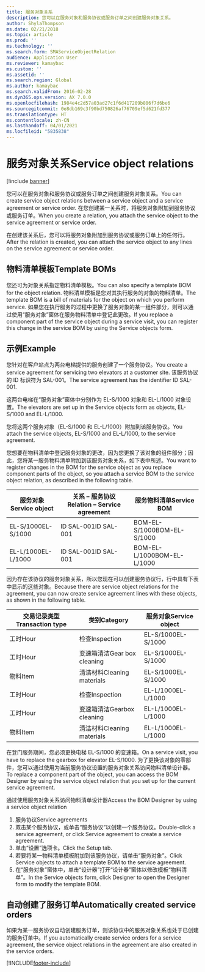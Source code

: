 ```yaml
---
title: 服务对象关系
description: 您可以在服务对象和服务协议或服务订单之间创建服务对象关系。
author: ShylaThompson
ms.date: 02/21/2018
ms.topic: article
ms.prod: ''
ms.technology: ''
ms.search.form: SMAServiceObjectRelation
audience: Application User
ms.reviewer: kamaybac
ms.custom: ''
ms.assetid: ''
ms.search.region: Global
ms.author: kamaybac
ms.search.validFrom: 2016-02-28
ms.dyn365.ops.version: AX 7.0.0
ms.openlocfilehash: 1984e4c2d57a03ad27c1f6d417209b806f7d6be6
ms.sourcegitcommit: 0e8db169c3f90bd750826af76709ef5d621fd377
ms.translationtype: HT
ms.contentlocale: zh-CN
ms.lasthandoff: 04/01/2021
ms.locfileid: "5835838"
---
```

# <a name="service-object-relations"></a><span data-ttu-id="be3b4-103">服务对象关系</span><span class="sxs-lookup"><span data-stu-id="be3b4-103">Service object relations</span></span> 

[!include [banner](../includes/banner.md)]

<span data-ttu-id="be3b4-104">您可以在服务对象和服务协议或服务订单之间创建服务对象关系。</span><span class="sxs-lookup"><span data-stu-id="be3b4-104">You can create service object relations between a service object and a service agreement or service order.</span></span> <span data-ttu-id="be3b4-105">在您创建某一关系时，将服务对象附加到服务协议或服务订单。</span><span class="sxs-lookup"><span data-stu-id="be3b4-105">When you create a relation, you attach the service object to the service agreement or service order.</span></span>

<span data-ttu-id="be3b4-106">在创建该关系后，您可以将服务对象附加到服务协议或服务订单上的任何行。</span><span class="sxs-lookup"><span data-stu-id="be3b4-106">After the relation is created, you can attach the service object to any lines on the service agreement or service order.</span></span>

## <a name="template-boms"></a><span data-ttu-id="be3b4-107">物料清单模板</span><span class="sxs-lookup"><span data-stu-id="be3b4-107">Template BOMs</span></span>

<span data-ttu-id="be3b4-108">您还可为对象关系指定物料清单模板。</span><span class="sxs-lookup"><span data-stu-id="be3b4-108">You can also specify a template BOM for the object relation.</span></span> <span data-ttu-id="be3b4-109">物料清单模板是您对其执行服务的对象的物料清单。</span><span class="sxs-lookup"><span data-stu-id="be3b4-109">The template BOM is a bill of materials for the object on which you perform service.</span></span> <span data-ttu-id="be3b4-110">如果您在执行服务的过程中更换了服务对象的某一组件部分，则可以通过使用“服务对象”窗体在服务物料清单中登记此更改。</span><span class="sxs-lookup"><span data-stu-id="be3b4-110">If you replace a component part of the service object during a service visit, you can register this change in the service BOM by using the Service objects form.</span></span>

## <a name="example"></a><span data-ttu-id="be3b4-111">示例</span><span class="sxs-lookup"><span data-stu-id="be3b4-111">Example</span></span>

<span data-ttu-id="be3b4-112">您针对在客户站点为两台电梯提供的服务创建了一个服务协议。</span><span class="sxs-lookup"><span data-stu-id="be3b4-112">You create a service agreement for servicing two elevators at a customer site.</span></span>
<span data-ttu-id="be3b4-113">该服务协议的 ID 标识符为 SAL-001。</span><span class="sxs-lookup"><span data-stu-id="be3b4-113">The service agreement has the identifier ID SAL-001.</span></span>

<span data-ttu-id="be3b4-114">这两台电梯在“服务对象”窗体中分别作为 EL-S/1000 对象和 EL-L/1000 对象设置。</span><span class="sxs-lookup"><span data-stu-id="be3b4-114">The elevators are set up in the Service objects form as objects, EL-S/1000 and EL-L/1000.</span></span>

<span data-ttu-id="be3b4-115">您将这两个服务对象（EL-S/1000 和 EL-L/1000）附加到该服务协议。</span><span class="sxs-lookup"><span data-stu-id="be3b4-115">You attach the service objects, EL-S/1000 and EL-L/1000, to the service agreement.</span></span>

<span data-ttu-id="be3b4-116">您想要在物料清单中登记服务对象的更改，因为您更换了该对象的组件部分；因此，您将某一服务物料清单附加到该服务对象关系，如下表中所述。</span><span class="sxs-lookup"><span data-stu-id="be3b4-116">You want to register changes in the BOM for the service object as you replace component parts of the object, so you attach a service BOM to the service object relation, as described in the following table.</span></span>

| <span data-ttu-id="be3b4-117">服务对象</span><span class="sxs-lookup"><span data-stu-id="be3b4-117">Service object</span></span> | <span data-ttu-id="be3b4-118">关系 – 服务协议</span><span class="sxs-lookup"><span data-stu-id="be3b4-118">Relation – Service agreement</span></span> | <span data-ttu-id="be3b4-119">服务物料清单</span><span class="sxs-lookup"><span data-stu-id="be3b4-119">Service BOM</span></span>   |
|----------------|------------------------------|---------------|
| <span data-ttu-id="be3b4-120">EL-S/1000</span><span class="sxs-lookup"><span data-stu-id="be3b4-120">EL-S/1000</span></span>      | <span data-ttu-id="be3b4-121">ID SAL-001</span><span class="sxs-lookup"><span data-stu-id="be3b4-121">ID SAL-001</span></span>                   | <span data-ttu-id="be3b4-122">BOM-EL-S/1000</span><span class="sxs-lookup"><span data-stu-id="be3b4-122">BOM-EL-S/1000</span></span> |
| <span data-ttu-id="be3b4-123">EL-L/1000</span><span class="sxs-lookup"><span data-stu-id="be3b4-123">EL-L/1000</span></span>      | <span data-ttu-id="be3b4-124">ID SAL-001</span><span class="sxs-lookup"><span data-stu-id="be3b4-124">ID SAL-001</span></span>                   | <span data-ttu-id="be3b4-125">BOM-EL-L/1000</span><span class="sxs-lookup"><span data-stu-id="be3b4-125">BOM-EL-L/1000</span></span> |

<span data-ttu-id="be3b4-126">因为存在该协议的服务对象关系，所以您现在可以创建服务协议行，行中具有下表中显示的这些对象。</span><span class="sxs-lookup"><span data-stu-id="be3b4-126">Because there are service object relations for the agreement, you can now create service agreement lines with these objects, as shown in the following table.</span></span>

| <span data-ttu-id="be3b4-127">交易记录类型</span><span class="sxs-lookup"><span data-stu-id="be3b4-127">Transaction type</span></span> | <span data-ttu-id="be3b4-128">类别</span><span class="sxs-lookup"><span data-stu-id="be3b4-128">Category</span></span>           | <span data-ttu-id="be3b4-129">服务对象</span><span class="sxs-lookup"><span data-stu-id="be3b4-129">Service object</span></span> |
|------------------|--------------------|----------------|
| <span data-ttu-id="be3b4-130">工时</span><span class="sxs-lookup"><span data-stu-id="be3b4-130">Hour</span></span>             | <span data-ttu-id="be3b4-131">检查</span><span class="sxs-lookup"><span data-stu-id="be3b4-131">Inspection</span></span>         | <span data-ttu-id="be3b4-132">EL-S/1000</span><span class="sxs-lookup"><span data-stu-id="be3b4-132">EL-S/1000</span></span>      |
| <span data-ttu-id="be3b4-133">工时</span><span class="sxs-lookup"><span data-stu-id="be3b4-133">Hour</span></span>             | <span data-ttu-id="be3b4-134">变速箱清洁</span><span class="sxs-lookup"><span data-stu-id="be3b4-134">Gear box cleaning</span></span>  | <span data-ttu-id="be3b4-135">EL-S/1000</span><span class="sxs-lookup"><span data-stu-id="be3b4-135">EL-S/1000</span></span>      |
| <span data-ttu-id="be3b4-136">物料</span><span class="sxs-lookup"><span data-stu-id="be3b4-136">Item</span></span>             | <span data-ttu-id="be3b4-137">清洁材料</span><span class="sxs-lookup"><span data-stu-id="be3b4-137">Cleaning materials</span></span> | <span data-ttu-id="be3b4-138">EL-S/1000</span><span class="sxs-lookup"><span data-stu-id="be3b4-138">EL-S/1000</span></span>      |
| <span data-ttu-id="be3b4-139">工时</span><span class="sxs-lookup"><span data-stu-id="be3b4-139">Hour</span></span>             | <span data-ttu-id="be3b4-140">检查</span><span class="sxs-lookup"><span data-stu-id="be3b4-140">Inspection</span></span>         | <span data-ttu-id="be3b4-141">EL-L/1000</span><span class="sxs-lookup"><span data-stu-id="be3b4-141">EL-L/1000</span></span>      |
| <span data-ttu-id="be3b4-142">工时</span><span class="sxs-lookup"><span data-stu-id="be3b4-142">Hour</span></span>             | <span data-ttu-id="be3b4-143">变速箱清洁</span><span class="sxs-lookup"><span data-stu-id="be3b4-143">Gearbox cleaning</span></span>   | <span data-ttu-id="be3b4-144">EL-L/1000</span><span class="sxs-lookup"><span data-stu-id="be3b4-144">EL-L/1000</span></span>      |
| <span data-ttu-id="be3b4-145">物料</span><span class="sxs-lookup"><span data-stu-id="be3b4-145">Item</span></span>             | <span data-ttu-id="be3b4-146">清洁材料</span><span class="sxs-lookup"><span data-stu-id="be3b4-146">Cleaning materials</span></span> | <span data-ttu-id="be3b4-147">EL-L/1000</span><span class="sxs-lookup"><span data-stu-id="be3b4-147">EL-L/1000</span></span>      |

<span data-ttu-id="be3b4-148">在登门服务期间，您必须更换电梯 EL-S/1000 的变速箱。</span><span class="sxs-lookup"><span data-stu-id="be3b4-148">On a service visit, you have to replace the gearbox for elevator EL-S/1000.</span></span> <span data-ttu-id="be3b4-149">为了更换该对象的零部件，您可以通过使用为当前服务协议设置的服务对象关系访问物料清单设计器。</span><span class="sxs-lookup"><span data-stu-id="be3b4-149">To replace a component part of the object, you can access the BOM Designer by using the service object relation that you set up for the current service agreement.</span></span>

<span data-ttu-id="be3b4-150">通过使用服务对象关系访问物料清单设计器</span><span class="sxs-lookup"><span data-stu-id="be3b4-150">Access the BOM Designer by using a service object relation</span></span>

1. <span data-ttu-id="be3b4-151">服务协议</span><span class="sxs-lookup"><span data-stu-id="be3b4-151">Service agreements</span></span>
2. <span data-ttu-id="be3b4-152">双击某个服务协议，或单击“服务协议”以创建一个服务协议。</span><span class="sxs-lookup"><span data-stu-id="be3b4-152">Double-click a service agreement, or click Service agreement to create a service agreement.</span></span>
3. <span data-ttu-id="be3b4-153">单击“设置”选项卡。</span><span class="sxs-lookup"><span data-stu-id="be3b4-153">Click the Setup tab.</span></span>
4. <span data-ttu-id="be3b4-154">若要将某一物料清单模板附加到该服务协议，请单击“服务对象”。</span><span class="sxs-lookup"><span data-stu-id="be3b4-154">Click Service objects to attach a template BOM to the service agreement.</span></span>
5. <span data-ttu-id="be3b4-155">在“服务对象”窗体中，单击“设计器”打开“设计器”窗体以修改模板“物料清单”。</span><span class="sxs-lookup"><span data-stu-id="be3b4-155">In the Service objects form, click Designer to open the Designer form to modify the template BOM.</span></span>

## <a name="automatically-created-service-orders"></a><span data-ttu-id="be3b4-156">自动创建了服务订单</span><span class="sxs-lookup"><span data-stu-id="be3b4-156">Automatically created service orders</span></span>

<span data-ttu-id="be3b4-157">如果为某一服务协议自动创建服务订单，则该协议中的服务对象关系也处于已创建的服务订单中。</span><span class="sxs-lookup"><span data-stu-id="be3b4-157">If you automatically create service orders for a service agreement, the service object relations in the agreement are also created in the service orders.</span></span>



[!INCLUDE[footer-include](../../includes/footer-banner.md)]